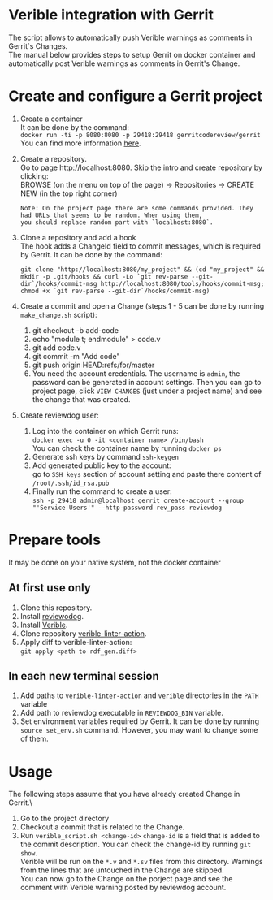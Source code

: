 # Verible integration with Gerrit

The script allows to automatically push Verible warnings as comments in Gerrit`s Changes.\
The manual below provides steps to setup Gerrit on docker container and automatically post Verible warnings
as comments in Gerrit's Change.

# Create and configure a Gerrit project
1. Create a container\
It can be done by the command:\
`docker run -ti -p 8080:8080 -p 29418:29418 gerritcodereview/gerrit`\
You can find more information [here](https://hub.docker.com/r/gerritcodereview/gerrit).
2. Create a repository.\
Go to page http://localhost:8080. Skip the intro and create repository by clicking:\
BROWSE (on the menu on top of the page) -> Repositories -> CREATE NEW (in the top right corner)

       Note: On the project page there are some commands provided. They had URLs that seems to be random. When using them,
       you should replace random part with `localhost:8080`.

3. Clone a repository and add a hook\
The hook adds a ChangeId field to commit messages, which is required by Gerrit. It can be done by the command:

       git clone "http://localhost:8080/my_project" && (cd "my_project" && mkdir -p .git/hooks && curl -Lo `git rev-parse --git-dir`/hooks/commit-msg http://localhost:8080/tools/hooks/commit-msg; chmod +x `git rev-parse --git-dir`/hooks/commit-msg)

4. Create a commit and open a Change (steps 1 - 5 can be done by running `make_change.sh` script):
   1. git checkout -b add-code
   2. echo "module t; endmodule" > code.v
   3. git add code.v
   4. git commit -m "Add code"
   5. git push origin HEAD:refs/for/master
   6. You need the account credentials. The username is `admin`, the password can be generated in account settings.
Then you can go to project page, click `VIEW CHANGES` (just under a project name) and see the change that was created.
6. Create reviewdog user:
   1. Log into the container on which Gerrit runs:\
   `docker exec -u 0 -it <container name> /bin/bash`\
   You can check the container name by running `docker ps`
   3. Generate ssh keys by command `ssh-keygen`
   4. Add generated public key to the account:\
   go to `SSH keys` section of account setting and paste there content of `/root/.ssh/id_rsa.pub`
   5. Finally run the command to create a user:\
   `ssh -p 29418 admin@localhost gerrit create-account --group "'Service Users'" --http-password rev_pass reviewdog`

# Prepare tools
It may be done on your native system, not the docker container
## At first use only
1. Clone this repository.
2. Install [reviewodog](https://github.com/reviewdog/reviewdog#installation).
3. Install [Verible](https://github.com/chipsalliance/verible/releases).
4. Clone repository [verible-linter-action](https://github.com/chipsalliance/verible-linter-action).
5. Apply diff to verible-linter-action:\
`git apply <path to rdf_gen.diff>`

## In each new terminal session
1. Add paths to `verible-linter-action` and `verible` directories in the `PATH` variable
2. Add path to reviewdog executable in `REVIEWDOG_BIN` variable.
3. Set environment variables required by Gerrit.
It can be done by running `source set_env.sh` command. However, you may want to change some of them.

# Usage
The following steps assume that you have already created Change in Gerrit.\
1. Go to the project directory
1. Checkout a commit that is related to the Change.
2. Run `verible_script.sh <change-id>`
`change-id` is a field that is added to the commit description. You can check the change-id by running `git show`.\
Verible will be run on the `*.v` and `*.sv` files from this directory. Warnings from the lines that
are untouched in the Change are skipped.\
You can now go to the Change on the porject page and see the comment with Verible warning posted by reviewdog account.

